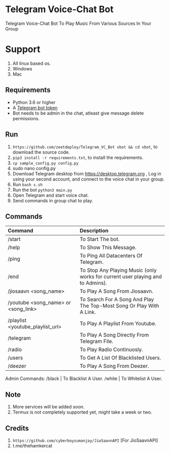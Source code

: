 # Telegram Voice-Chat Bot

Telegram Voice-Chat Bot To Play Music From Various Sources In Your Group



# Support

1. All linux based os.
2. Windows
3. Mac

## Requirements

- Python 3.6 or higher
- A [Telegram bot token](//t.me/botfather)
- Bot needs to be admin in the chat, atleast give message delete permissions.

## Run

1. `https://github.com/zeetdeploy/Telegram_VC_Bot vbot && cd vbot`, to download the source code.
3. `pip3 install -r requirements.txt`, to install the requirements.
4. `cp sample_config.py config.py`
5.  sudo nano config.py
6. Download Telegram desktop from https://desktop.telegram.org , Log in using your second account, and connect to the voice chat in your group.
8. Run ` bash s.sh `
9. Run the bot `python3 main.py`
10. Open Telegram and start voice chat.
11. Send commands in group chat to play.

## Commands
Command | Description
:--- | :---
/start | To Start The bot.
/help | To Show This Message.
/ping | To Ping All Datacenters Of Telegram.
/end | To Stop Any Playing Music (only works for current user playing and to Admins).
/jiosaavn <song_name> | To Play A Song From Jiosaavn.
/youtube <song_name> or <song_link> | To Search For A Song And Play The Top-Most Song Or Play With A Link.
/playlist <youtube_playlist_url> | To Play A Playlist From Youtube.
/telegram | To Play A Song Directly From Telegram File.
/radio | To Play Radio Continuosly.
/users | To Get A List Of Blacklisted Users.
/deezer | To Play A Song From Deezer.
Admin Commands:
/black | To Blacklist A User.
/white | To Whitelist A User.

## Note

1. More services will be added soon.
2. Termux is not completely supported yet, might take a week or two.

## Credits
1. `https://github.com/cyberboysumanjay/JioSaavnAPI` [For JioSaavnAPI]
2. t.me/thehamkercat
